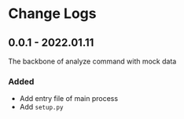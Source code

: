 # Change Logs

## 0.0.1 - 2022.01.11
The backbone of analyze command with mock data
### Added
- Add entry file of main process
- Add `setup.py`
